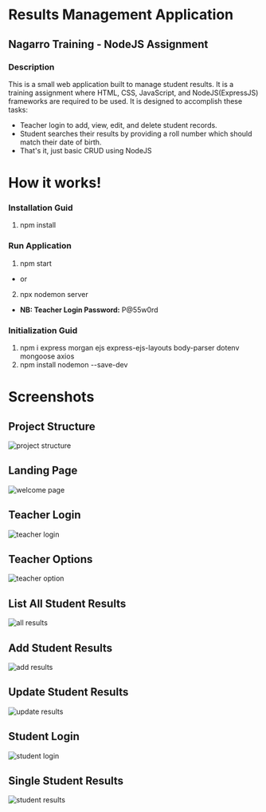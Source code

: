 # Results Management Application
## Nagarro Training - NodeJS Assignment

### Description

This is a small web application built to manage student results. It is a training assignment where HTML, CSS, JavaScript, and NodeJS(ExpressJS) frameworks are required to be used. It is designed to accomplish these tasks:

* Teacher login to add, view, edit, and delete student records.
* Student searches their results by providing a roll number which should match their date of birth.
* That's it, just basic CRUD using NodeJS

# How it works!

### Installation Guid
1. npm install

### Run Application
1. npm start
*  or
2. npx nodemon server 

* __NB: Teacher Login Password:__ P@55w0rd 

### Initialization Guid
1. npm i express morgan ejs express-ejs-layouts body-parser dotenv mongoose axios
2. npm install nodemon --save-dev


# Screenshots 

## Project Structure
<img alt="project structure" src="public/images/screenshots/Project Structure.png">

## Landing Page 
<img alt="welcome page" src="public/images/screenshots/Landing.png">

## Teacher Login 
<img alt="teacher login" src="public/images/screenshots/Teacher Login.png">

## Teacher Options
<img alt="teacher option" src="public/images/screenshots/Teacher Options.png">

## List All Student Results
<img alt="all results" src="public/images/screenshots/All Results.png">

## Add Student Results
<img alt="add results" src="public/images/screenshots/Add Results.png">

## Update Student Results
<img alt="update results" src="public/images/screenshots/Update Results.png">

## Student Login 
<img alt="student login" src="public/images/screenshots/Student Login.png">

## Single Student Results
<img alt="student results" src="public/images/screenshots/My Results.png">






